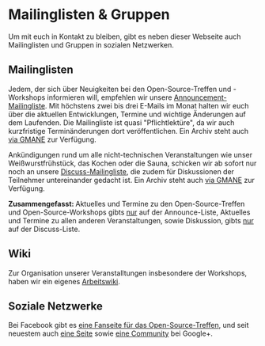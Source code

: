 <div id="content">
		<div class="post">
			<h1 class="title">Mailinglisten &amp; Gruppen</h1>
			<div class="entry">
				<p>Um mit euch in Kontakt zu bleiben, gibt es neben dieser Webseite auch Mailinglisten und Gruppen in sozialen Netzwerken.</p>
<h2>Mailinglisten</h2>
<p>Jedem, der sich über Neuigkeiten bei den Open-Source-Treffen und -Workshops informieren will, empfehlen wir unsere <a href="https://lists.opensourcetreffen.de/mailman/listinfo/announce">Announcement-Mailingliste</a>. Mit höchstens zwei bis drei E-Mails im Monat halten wir euch über die aktuellen Entwicklungen, Termine und wichtige Änderungen auf dem Laufenden. Die Mailingliste ist quasi "Pflichtlektüre", da wir auch kurzfristige Terminänderungen dort veröffentlichen. Ein Archiv steht auch <a href="http://dir.gmane.org/gmane.user-groups.foss.opensourcetreffen.announce">via GMANE</a> zur Verfügung.</p>
<p>Ankündigungen rund um alle nicht-technischen Veranstaltungen wie unser Weißwurstfrühstück, das Kochen oder die Sauna, schicken wir ab sofort nur noch an unsere&nbsp;<a href="https://lists.opensourcetreffen.de/mailman/listinfo/discuss">Discuss-Mailingliste</a>, die zudem für Diskussionen der Teilnehmer untereinander gedacht ist. Ein Archiv steht auch <a href="http://dir.gmane.org/gmane.user-groups.foss.opensourcetreffen.discuss">via GMANE</a> zur Verfügung.</p>
<p><strong>Zusammengefasst: </strong>Aktuelles und Termine zu den Open-Source-Treffen und Open-Source-Workshops gibts <span style="text-decoration: underline;">nur</span> auf der Announce-Liste, Aktuelles und Termine zu allen anderen Veranstaltungen, sowie Diskussion, gibts <span style="text-decoration: underline;">nur</span> auf der Discuss-Liste.</p>
<h2>Wiki</h2>
<p>Zur Organisation unserer Veranstalltungen insbesondere der Workshops, haben wir ein eigenes <a href="http://wiki.opensourcetreffen.de/index.php/Hauptseite">Arbeitswiki</a>.</p>
<h2>Soziale Netzwerke</h2>
<p>Bei Facebook gibt es <a href="http://www.facebook.com/opensourcetreffen">eine Fanseite für das Open-Source-Treffen</a>, und seit neuestem auch <a href="http://google.com/+opensourcetreffen">eine Seite</a> sowie <a href="https://plus.google.com/communities/116945969669894055403">eine Community</a> bei Google+.</p>            </div>
		</div>
	</div>